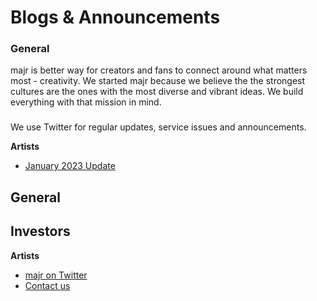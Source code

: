# Blogs & Announcements 

### **General**
majr is better way for creators and fans to connect around what matters most - creativity. We started majr because we believe the the strongest cultures are the ones with the most diverse and vibrant ideas. We build everything with that mission in mind.
<BR>
###
  
  We use Twitter for regular updates, service issues and announcements. 

**Artists** 
- [January 2023 Update](https://github.com/majr-tech/com/blob/main/notes/artists/jan2023.md)

  
**General** 
-
  
**Investors** 
-
  
  
  
**Artists** 
- [majr on Twitter](https://twitter.com/majrapp)
- [Contact us](mailto:support@majr.tech)
